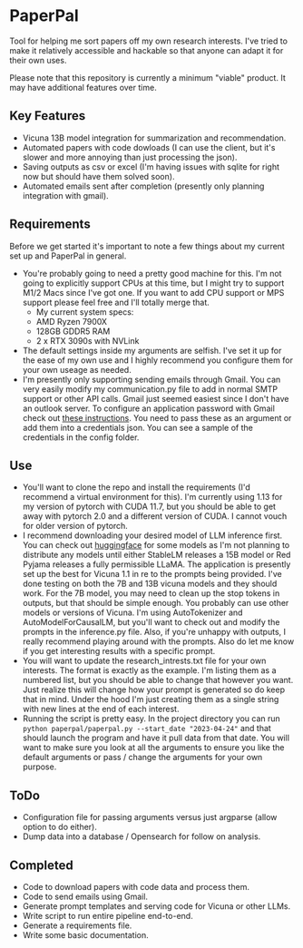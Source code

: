 # PaperPal
Tool for helping me sort papers off my own research interests.  I've tried to make it relatively accessible and hackable so that anyone can adapt it for their own uses.

Please note that this repository is currently a minimum "viable" product.  It may have additional features over time.

## Key Features
- Vicuna 13B model integration for summarization and recommendation.
- Automated papers with code dowloads (I can use the client, but it's slower and more annoying than just processing the json).
- Saving outputs as csv or excel (I'm having issues with sqlite for right now but should have them solved soon). 
- Automated emails sent after completion (presently only planning integration with gmail).

## Requirements
Before we get started it's important to note a few things about my current set up and PaperPal in general.

- You're probably going to need a pretty good machine for this.  I'm not going to explicitly support CPUs at this time, but I might try to support M1/2 Macs since I've got one.  If you want to add CPU support or MPS support please feel free and I'll totally merge that.
  - My current system specs:
  - AMD Ryzen 7900X
  - 128GB GDDR5 RAM
  - 2 x RTX 3090s with NVLink
- The default settings inside my arguments are selfish.  I've set it up for the ease of my own use and I highly recommend you configure them for your own useage as needed.  
- I'm presently only supporting sending emails through Gmail.  You can very easily modify my communication.py file to add in normal SMTP support or other API calls.  Gmail just seemed easiest since I don't have an outlook server.  To configure an application password with Gmail check out [these instructions](https://support.google.com/mail/answer/185833?hl=en).  You need to pass these as an argument or add them into a credentials json.  You can see a sample of the credentials in the config folder.

## Use
- You'll want to clone the repo and install the requirements (I'd recommend a virtual environment for this).  I'm currently using 1.13 for my version of pytorch with CUDA 11.7, but you should be able to get away with pytorch 2.0 and a different version of CUDA.  I cannot vouch for older version of pytorch.
- I recommend downloading your desired model of LLM inference first.  You can check out [huggingface](https://huggingface.co/models?search=vicuna) for some models as I'm not planning to distribute any models until either StableLM releases a 15B model or Red Pyjama releases a fully permissible LLaMA.  The application is presently set up the best for Vicuna 1.1 in re to the prompts being provided.  I've done testing on both the 7B and 13B vicuna models and they should work.  For the 7B model, you may need to clean up the stop tokens in outputs, but that should be simple enough.  You probably can use other models or versions of Vicuna.  I'm using AutoTokenizer and AutoModelForCausalLM, but you'll want to check out and modify the prompts in the inference.py file.  Also, if you're unhappy with outputs, I really recommend playing around with the prompts.  Also do let me know if you get interesting results with a specific prompt.
- You will want to update the research_intrests.txt file for your own interests.  The format is exactly as the example.  I'm listing them as a numbered list, but you should be able to change that however you want.  Just realize this will change how your prompt is generated so do keep that in mind.  Under the hood I'm just creating them as a single string with new lines at the end of each interest.
- Running the script is pretty easy.  In the project directory you can run ```python paperpal/paperpal.py --start_date "2023-04-24"``` and that should launch the program and have it pull data from that date.  You will want to make sure you look at all the arguments to ensure you like the default arguments or pass / change the arguments for your own purpose.

## ToDo
- Configuration file for passing arguments versus just argparse (allow option to do either).
- Dump data into a database / Opensearch for follow on analysis.

## Completed
- Code to download papers with code data and process them.
- Code to send emails using Gmail.
- Generate prompt templates and serving code for Vicuna or other LLMs.
- Write script to run entire pipeline end-to-end.
- Generate a requirements file.
- Write some basic documentation.
